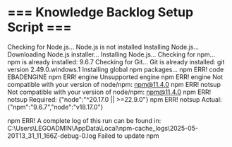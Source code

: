 === Knowledge Backlog Setup Script ===
====================================
Checking for Node.js...
Node.js is not installed
Installing Node.js...
Downloading Node.js installer...
Installing Node.js...
Checking for npm...
npm is already installed: 9.6.7
Checking for Git...
Git is already installed: git version 2.49.0.windows.1
Installing global npm packages...
npm ERR! code EBADENGINE
npm ERR! engine Unsupported engine
npm ERR! engine Not compatible with your version of node/npm: npm@11.4.0
npm ERR! notsup Not compatible with your version of node/npm: npm@11.4.0
npm ERR! notsup Required: {"node":"^20.17.0 || >=22.9.0"}
npm ERR! notsup Actual:   {"npm":"9.6.7","node":"v18.17.0"}

npm ERR! A complete log of this run can be found in: C:\Users\LEGOADMIN\AppData\Local\npm-cache\_logs\2025-05-20T13_31_11_166Z-debug-0.log
Failed to update npm
